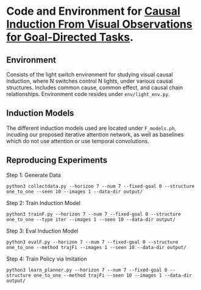 # Code and Environment for [Causal Induction From Visual Observations for Goal-Directed Tasks](https://arxiv.org/pdf/1910.01751.pdf).

## Environment

Consists of the light switch environment for studying visual causal induction, where N switches control N lights, under various causal structures. Includes common cause, common effect, and causal chain relationships. Environment code resides under `env/light_env.py`.

## Induction Models

The different induction models used are located under `F_models.ph`, incuding our proposed iterative attention network, as well as baselines which do not use attention or use temporal convolutions. 

## Reproducing Experiments

Step 1: Generate Data

`python3 collectdata.py --horizon 7 --num 7 --fixed-goal 0 --structure one_to_one --seen 10 --images 1 --data-dir output/`

Step 2: Train Induction Model

`python3 trainF.py --horizon 7 --num 7 --fixed-goal 0 --structure one_to_one --type iter --images 1 --seen 10 --data-dir output/`

Step 3: Eval Induction Model

`python3 evalF.py --horizon 7 --num 7 --fixed-goal 0 --structure one_to_one --method trajFi --images 1 --seen 10 --data-dir output/`

Step 4: Train Policy via Imitation

`python3 learn_planner.py --horizon 7 --num 7 --fixed-goal 0 --structure one_to_one --method trajFi --seen 10 --images 1 --data-dir output/`


